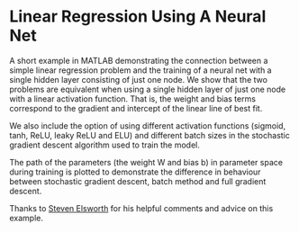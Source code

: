# Linear Regression Using A Neural Net

A short example in MATLAB demonstrating the connection between a simple linear regression problem and the training of a neural net with a single hidden layer consisting of just one node. We show that the two problems are equivalent when using a single hidden layer of just one node with a linear activation function. That is, the weight and bias terms correspond to the gradient and intercept of the linear line of best fit.

We also include the option of using different activation functions (sigmoid, tanh, ReLU, leaky ReLU and ELU) and different batch sizes in the stochastic gradient descent algorithm used to train the model.

The path of the parameters (the weight W and bias b) in parameter space during training is plotted to demonstrate the difference in behaviour between stochastic gradient descent, batch method and full gradient descent.


Thanks to [Steven Elsworth](https://github.com/StevenElsworth) for his helpful comments and advice on this example.
